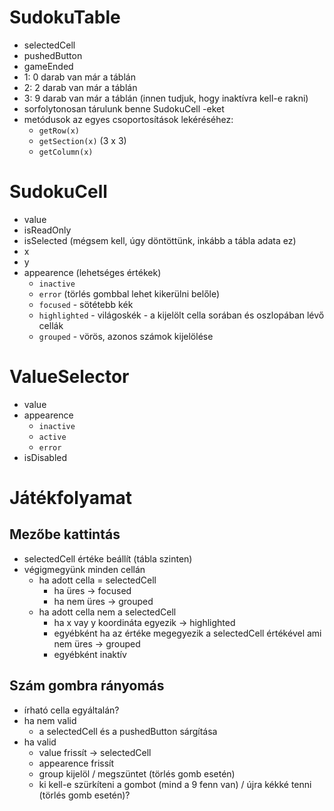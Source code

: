 # SudokuTable
- selectedCell
- pushedButton
- gameEnded
- 1: 0 darab van már a táblán
- 2: 2 darab van már a táblán
- 3: 9 darab van már a táblán (innen tudjuk, hogy inaktívra kell-e rakni)
- sorfolytonosan tárulunk benne SudokuCell -eket
- metódusok az egyes csoportosítások lekéréséhez:
    - `getRow(x)`
    - `getSection(x)` (3 x 3)
    - `getColumn(x)`

# SudokuCell

- value
- isReadOnly
- isSelected (mégsem kell, úgy döntöttünk, inkább a tábla adata ez)
- x
- y
- appearence  (lehetséges értékek)
    - `inactive`
    - `error` (törlés gombbal lehet kikerülni belőle)
    - `focused` - sötétebb kék
    - `highlighted` - világoskék - a kijelölt cella sorában és oszlopában lévő cellák
    - `grouped` - vörös, azonos számok kijelölése

# ValueSelector

- value
- appearence
    - `inactive`
    - `active`
    - `error`
- isDisabled

# Játékfolyamat

## Mezőbe kattintás

- selectedCell értéke beállít (tábla szinten)
- végigmegyünk minden cellán
    - ha adott cella = selectedCell
        - ha üres -> focused
        - ha nem üres -> grouped
    - ha adott cella nem a selectedCell
        - ha x vay y koordináta egyezik -> highlighted
        - egyébként ha az értéke megegyezik a selectedCell értékével ami nem üres -> grouped
        - egyébként inaktív

## Szám gombra rányomás

- írható cella egyáltalán?
- ha nem valid
    - a selectedCell és a pushedButton sárgítása
- ha valid
    - value frissít -> selectedCell
    - appearence frissít
    - group kijelöl / megszüntet (törlés gomb esetén)
    - ki kell-e szürkíteni a gombot (mind a 9 fenn van) / újra kékké tenni (törlés gomb esetén)?
